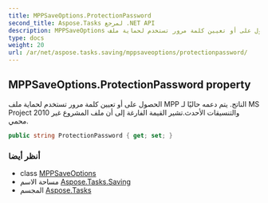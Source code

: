 ```yaml
---
title: MPPSaveOptions.ProtectionPassword
second_title: Aspose.Tasks لمرجع .NET API
description: MPPSaveOptions ملكية. الحصول على أو تعيين كلمة مرور تستخدم لحماية ملف MPP الناتج. يتم دعمه حاليًا لـ MS Project 2010 والتنسيقات الأحدث.تشير القيمة الفارغة إلى أن ملف المشروع غير محمي.
type: docs
weight: 20
url: /ar/net/aspose.tasks.saving/mppsaveoptions/protectionpassword/
---
```

## MPPSaveOptions.ProtectionPassword property

الحصول على أو تعيين كلمة مرور تستخدم لحماية ملف MPP الناتج. يتم دعمه حاليًا لـ MS Project 2010 والتنسيقات الأحدث.تشير القيمة الفارغة إلى أن ملف المشروع غير محمي.

```csharp
public string ProtectionPassword { get; set; }
```

### أنظر أيضا

* class [MPPSaveOptions](../)
* مساحة الاسم [Aspose.Tasks.Saving](../../mppsaveoptions/)
* المجسم [Aspose.Tasks](../../../)


